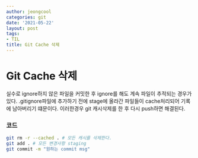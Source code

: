 ```yaml
---
author: jeongcool
categories: git
date: '2021-05-22'
layout: post
tags:
- TIL
title: Git Cache 삭제
---
```


# Git Cache 삭제
실수로 ignore하지 않은 파일을 커밋한 후 ignore를 해도 계속 파일이 추적되는 경우가 있다.
.gitignore파일에 추가하기 전에 stage에 올라간 파일들이 cache처리되어 기록에 남아버리기 떄문이다.
이러한경우 git 캐시삭제를 한 후 다시 push하면 해결된다.


### 코드
```bash
git rm -r --cached . # 모든 캐시를 삭제한다.
git add . # 모든 변경사항 staging
git commit -m "원하는 commit msg"